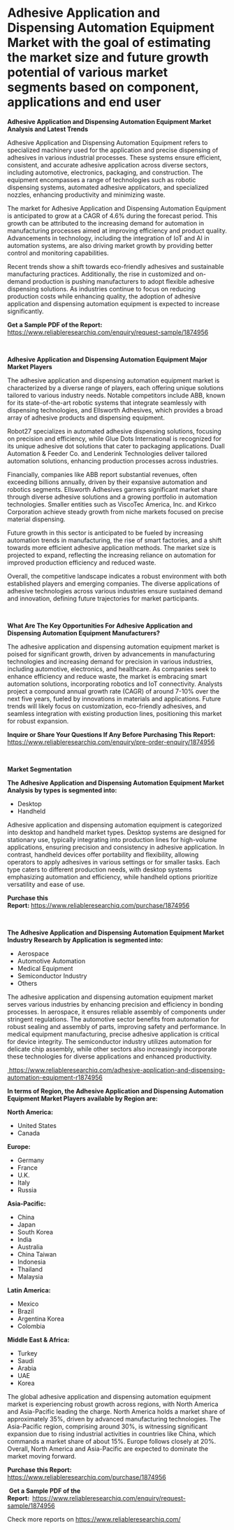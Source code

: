 <p><h1>Adhesive Application and Dispensing Automation Equipment Market with the goal of estimating the market size and future growth potential of various market segments based on component, applications and end user</h1></p><p><strong>Adhesive Application and Dispensing Automation Equipment Market Analysis and Latest Trends</strong></p>
<p><p>Adhesive Application and Dispensing Automation Equipment refers to specialized machinery used for the application and precise dispensing of adhesives in various industrial processes. These systems ensure efficient, consistent, and accurate adhesive application across diverse sectors, including automotive, electronics, packaging, and construction. The equipment encompasses a range of technologies such as robotic dispensing systems, automated adhesive applicators, and specialized nozzles, enhancing productivity and minimizing waste.</p><p>The market for Adhesive Application and Dispensing Automation Equipment is anticipated to grow at a CAGR of 4.6% during the forecast period. This growth can be attributed to the increasing demand for automation in manufacturing processes aimed at improving efficiency and product quality. Advancements in technology, including the integration of IoT and AI in automation systems, are also driving market growth by providing better control and monitoring capabilities.</p><p>Recent trends show a shift towards eco-friendly adhesives and sustainable manufacturing practices. Additionally, the rise in customized and on-demand production is pushing manufacturers to adopt flexible adhesive dispensing solutions. As industries continue to focus on reducing production costs while enhancing quality, the adoption of adhesive application and dispensing automation equipment is expected to increase significantly.</p></p>
<p><strong>Get a Sample PDF of the Report:&nbsp;</strong> <a href="https://www.reliableresearchiq.com/enquiry/request-sample/1874956?utm_campaign=1743&utm_medium=2&utm_source=Github&utm_content=ia&utm_term=28022025&utm_id=adhesive-application-and-dispensing-automation-equipment">https://www.reliableresearchiq.com/enquiry/request-sample/1874956</a></p>
<p>&nbsp;</p>
<p><strong>Adhesive Application and Dispensing Automation Equipment Major Market Players</strong></p>
<p><p>The adhesive application and dispensing automation equipment market is characterized by a diverse range of players, each offering unique solutions tailored to various industry needs. Notable competitors include ABB, known for its state-of-the-art robotic systems that integrate seamlessly with dispensing technologies, and Ellsworth Adhesives, which provides a broad array of adhesive products and dispensing equipment. </p><p>Robot27 specializes in automated adhesive dispensing solutions, focusing on precision and efficiency, while Glue Dots International is recognized for its unique adhesive dot solutions that cater to packaging applications. Duall Automation & Feeder Co. and Lenderink Technologies deliver tailored automation solutions, enhancing production processes across industries. </p><p>Financially, companies like ABB report substantial revenues, often exceeding billions annually, driven by their expansive automation and robotics segments. Ellsworth Adhesives garners significant market share through diverse adhesive solutions and a growing portfolio in automation technologies. Smaller entities such as ViscoTec America, Inc. and Kirkco Corporation achieve steady growth from niche markets focused on precise material dispensing.</p><p>Future growth in this sector is anticipated to be fueled by increasing automation trends in manufacturing, the rise of smart factories, and a shift towards more efficient adhesive application methods. The market size is projected to expand, reflecting the increasing reliance on automation for improved production efficiency and reduced waste.</p><p>Overall, the competitive landscape indicates a robust environment with both established players and emerging companies. The diverse applications of adhesive technologies across various industries ensure sustained demand and innovation, defining future trajectories for market participants.</p></p>
<p>&nbsp;</p>
<p><strong>What Are The Key Opportunities For Adhesive Application and Dispensing Automation Equipment Manufacturers?</strong></p>
<p><p>The adhesive application and dispensing automation equipment market is poised for significant growth, driven by advancements in manufacturing technologies and increasing demand for precision in various industries, including automotive, electronics, and healthcare. As companies seek to enhance efficiency and reduce waste, the market is embracing smart automation solutions, incorporating robotics and IoT connectivity. Analysts project a compound annual growth rate (CAGR) of around 7-10% over the next five years, fueled by innovations in materials and applications. Future trends will likely focus on customization, eco-friendly adhesives, and seamless integration with existing production lines, positioning this market for robust expansion.</p></p>
<p><strong>Inquire or Share Your Questions If Any Before Purchasing This Report:</strong> <a href="https://www.reliableresearchiq.com/enquiry/pre-order-enquiry/1874956?utm_campaign=1743&utm_medium=2&utm_source=Github&utm_content=ia&utm_term=28022025&utm_id=adhesive-application-and-dispensing-automation-equipment">https://www.reliableresearchiq.com/enquiry/pre-order-enquiry/1874956</a></p>
<p>&nbsp;</p>
<p><strong>Market Segmentation</strong></p>
<p><strong>The Adhesive Application and Dispensing Automation Equipment Market Analysis by types is segmented into:</strong></p>
<p><ul><li>Desktop</li><li>Handheld</li></ul></p>
<p><p>Adhesive application and dispensing automation equipment is categorized into desktop and handheld market types. Desktop systems are designed for stationary use, typically integrating into production lines for high-volume applications, ensuring precision and consistency in adhesive application. In contrast, handheld devices offer portability and flexibility, allowing operators to apply adhesives in various settings or for smaller tasks. Each type caters to different production needs, with desktop systems emphasizing automation and efficiency, while handheld options prioritize versatility and ease of use.</p></p>
<p><strong>Purchase this Report:&nbsp;</strong><a href="https://www.reliableresearchiq.com/purchase/1874956?utm_campaign=1743&utm_medium=2&utm_source=Github&utm_content=ia&utm_term=28022025&utm_id=adhesive-application-and-dispensing-automation-equipment">https://www.reliableresearchiq.com/purchase/1874956</a></p>
<p>&nbsp;</p>
<p><strong>The Adhesive Application and Dispensing Automation Equipment Market Industry Research by Application is segmented into:</strong></p>
<p><ul><li>Aerospace</li><li>Automotive Automation</li><li>Medical Equipment</li><li>Semiconductor Industry</li><li>Others</li></ul></p>
<p><p>The adhesive application and dispensing automation equipment market serves various industries by enhancing precision and efficiency in bonding processes. In aerospace, it ensures reliable assembly of components under stringent regulations. The automotive sector benefits from automation for robust sealing and assembly of parts, improving safety and performance. In medical equipment manufacturing, precise adhesive application is critical for device integrity. The semiconductor industry utilizes automation for delicate chip assembly, while other sectors also increasingly incorporate these technologies for diverse applications and enhanced productivity.</p></p>
<p><a href="https://www.reliableresearchiq.com/adhesive-application-and-dispensing-automation-equipment-r1874956?utm_campaign=1743&utm_medium=2&utm_source=Github&utm_content=ia&utm_term=28022025&utm_id=adhesive-application-and-dispensing-automation-equipment">&nbsp;https://www.reliableresearchiq.com/adhesive-application-and-dispensing-automation-equipment-r1874956</a></p>
<p><strong>In terms of Region, the Adhesive Application and Dispensing Automation Equipment Market Players available by Region are:</strong></p>
<p>
    <p> <strong> North America: </strong>
        <ul>
            <li>United States</li>
            <li>Canada</li>
        </ul>
        </p> 
    <p> <strong> Europe: </strong>
        <ul>
            <li>Germany</li>
            <li>France</li>
            <li>U.K.</li>
            <li>Italy</li>
            <li>Russia</li>
        </ul>
        </p> 
    <p> <strong> Asia-Pacific: </strong>
        <ul>
            <li>China</li>
            <li>Japan</li>
            <li>South Korea</li>
            <li>India</li>
            <li>Australia</li>
            <li>China Taiwan</li>
            <li>Indonesia</li>
            <li>Thailand</li>
            <li>Malaysia</li>
        </ul>
        </p> 
    <p> <strong> Latin America: </strong>
        <ul>
            <li>Mexico</li>
            <li>Brazil</li>
            <li>Argentina Korea</li>
            <li>Colombia</li>
        </ul>
        </p> 
    <p> <strong> Middle East & Africa: </strong>
        <ul>
            <li>Turkey</li>
            <li>Saudi</li>
            <li>Arabia</li>
            <li>UAE</li>
            <li>Korea</li>
        </ul>
    </p>
    </p>
<p><p>The global adhesive application and dispensing automation equipment market is experiencing robust growth across regions, with North America and Asia-Pacific leading the charge. North America holds a market share of approximately 35%, driven by advanced manufacturing technologies. The Asia-Pacific region, comprising around 30%, is witnessing significant expansion due to rising industrial activities in countries like China, which commands a market share of about 15%. Europe follows closely at 20%. Overall, North America and Asia-Pacific are expected to dominate the market moving forward.</p></p>
<p><strong>Purchase this Report: </strong><a href="https://www.reliableresearchiq.com/purchase/1874956?utm_campaign=1743&utm_medium=2&utm_source=Github&utm_content=ia&utm_term=28022025&utm_id=adhesive-application-and-dispensing-automation-equipment">https://www.reliableresearchiq.com/purchase/1874956</a></p>
<p>&nbsp;<strong>Get a Sample PDF of the Report:&nbsp;&nbsp;</strong><a href="https://www.reliableresearchiq.com/enquiry/request-sample/1874956?utm_campaign=1743&utm_medium=2&utm_source=Github&utm_content=ia&utm_term=28022025&utm_id=adhesive-application-and-dispensing-automation-equipment">https://www.reliableresearchiq.com/enquiry/request-sample/1874956</a></p>
<p><strong></strong></p>
<p>Check more reports on <a href="https://www.reliableresearchiq.com/?utm_campaign=1743&utm_medium=2&utm_source=Github&utm_content=ia&utm_term=28022025&utm_id=adhesive-application-and-dispensing-automation-equipment">https://www.reliableresearchiq.com/</a></p>